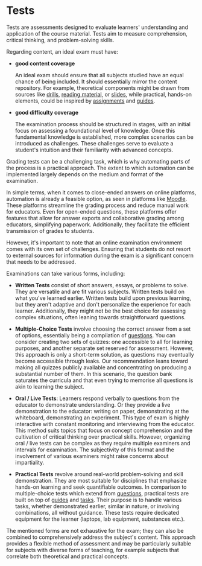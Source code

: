 # Tests

Tests are assessments designed to evaluate learners' understanding and application of the course material.
Tests aim to measure comprehension, critical thinking, and problem-solving skills.

Regarding content, an ideal exam must have:

- **good content coverage**

  An ideal exam should ensure that all subjects studied have an equal chance of being included.
  It should essentially mirror the content repository.
  For example, theoretical components might be drawn from sources like [drills](../../../develop-organize/drills/reading/README.md), [reading material](../../../develop-organize/reading/reading/README.md), or [slides](../../../develop-organize/slides/reading/README.md), while practical, hands-on elements, could be inspired by [assignments](../../../use-deliver/assignments/reading/README.md) and [guides](../../../develop-organize/guides/reading/README.md).

- **good difficulty coverage**

  The examination process should be structured in stages, with an initial focus on assessing a foundational level of knowledge.
  Once this fundamental knowledge is established, more complex scenarios can be introduced as challenges.
  These challenges serve to evaluate a student's intuition and their familiarity with advanced concepts.

Grading tests can be a challenging task, which is why automating parts of the process is a practical approach.
The extent to which automation can be implemented largely depends on the medium and format of the examination.

In simple terms, when it comes to close-ended answers on online platforms, automation is already a feasible option, as seen in platforms like [Moodle](https://moodle.org/).
These platforms streamline the grading process and reduce manual work for educators.
Even for open-ended questions, these platforms offer features that allow for answer exports and collaborative grading among educators, simplifying paperwork.
Additionally, they facilitate the efficient transmission of grades to students.

However, it's important to note that an online examination environment comes with its own set of challenges.
Ensuring that students do not resort to external sources for information during the exam is a significant concern that needs to be addressed.

Examinations can take various forms, including:

- **Written Tests** consist of short answers, essays, or problems to solve.
  They are versatile and are fit various subjects.
  Written tests build on what you've learned earlier.
  Written tests build upon previous learning, but they aren't adaptive and don't personalize the experience for each learner.
  Additionally, they might not be the best choice for assessing complex situations, often leaning towards straightforward questions.

- **Multiple-Choice Tests** involve choosing the correct answer from a set of options, essentially being a compilation of [questions](../../../develop-organize/drills/reading/questions.md).
  You can consider creating two sets of quizzes: one accessible to all for learning purposes, and another separate set reserved for assessment.
  However, this approach is only a short-term solution, as questions may eventually become accessible through leaks.
  Our recommendation leans toward making all quizzes publicly available and concentrating on producing a substantial number of them.
  In this scenario, the question bank saturates the curricula and that even trying to memorise all questions is akin to learning the subject.

- **Oral / Live Tests**: Learners respond verbally to questions from the educator to demonstrate understanding.
  Or they provide a live demonstration to the educator: writing on paper, demonstrating at the whiteboard, demonstrating an experiment.
  This type of exam is highly interactive with constant monitoring and interviewing from the educator.
  This method suits topics that focus on concept comprehension and the cultivation of critical thinking over practical skills.
  However, organizing oral / live tests can be complex as they require multiple examiners and intervals for examination.
  The subjectivity of this format and the involvement of various examiners might raise concerns about impartiality.

- **Practical Tests** revolve around real-world problem-solving and skill demonstration.
  They are most suitable for disciplines that emphasize hands-on learning and seek quantifiable outcomes.
  In comparison to multiple-choice tests which extend from [questions](../../../develop-organize/drills/reading/questions.md), practical tests are built on top of [guides](../../../develop-organize/guides/reading/README.md) and [tasks](../../../develop-organize/drills/reading/tasks.md).
  Their purpose is to handle various tasks, whether demonstrated earlier, similar in nature, or involving combinations, all without guidance.
  These tests require dedicated equipment for the learner (laptops, lab equipment, substances etc.).

The mentioned forms are not exhaustive for the exam; they can also be combined to comprehensively address the subject's content.
This approach provides a flexible method of assessment and may be particularly suitable for subjects with diverse forms of teaching, for example subjects that correlate both theoretical and practical concepts.
